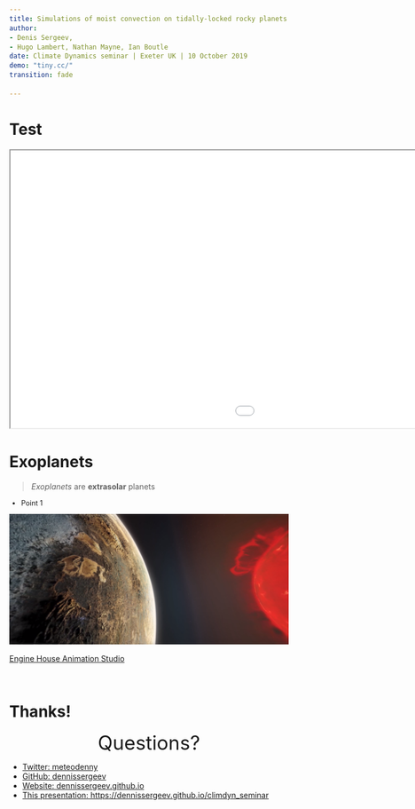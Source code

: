 ```yaml
---
title: Simulations of moist convection on tidally-locked rocky planets
author:
- Denis Sergeev,
- Hugo Lambert, Nathan Mayne, Ian Boutle
date: Climate Dynamics seminar | Exeter UK | 10 October 2019
demo: "tiny.cc/"
transition: fade

---
```


# Test
<p>
<iframe src="./view_scene.html?fileURL=./data/blah.vtkjs" width="1500px" height="500px"></iframe>
</p>

# Exoplanets 
<div class="w60">
<blockquote>
<em>Exoplanets</em> are <b>extrasolar</b> planets
</blockquote>
<ul style="font-size: 90%">
<li>Point 1</li>
</ul>
</div>

<div class="w35">
  <img src="media/tl_exoplanet_vr.png">
  <p class="lcred"><a href="https://www.engine-house.co.uk">Engine House Animation Studio</a></p>
</div>
<br>

<aside class="notes">
</aside>


# Thanks!
<center class="fragment fade-in" style="font-size:250%;">
Questions?
</center>

<ul class="icon-list">
  <li><a href="https://twitter.com/meteodenny"><i class="fa fa-twitter -square fa-lg"></i>Twitter: meteodenny</a></li>
  <li><a href="https://github.com/dennissergeev"><i class="fa fa-github -square fa-lg"></i>GitHub: dennissergeev</a></li>
  <li><a href="https://dennissergeev.github.io"><i class="fa fa-globe -square fa-lg"></i>Website: dennissergeev.github.io</a></li>
  <li><a href="https://dennissergeev.github.io/climdyn_seminar"><i class="fa fa-play-circle -square fa-lg"></i>This presentation: https://dennissergeev.github.io/climdyn_seminar</a></li>
</ul>

<!--
-->

